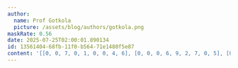 ```yaml
---
author:
  name: Prof Gotkola
  picture: /assets/blog/authors/gotkola.png
maskRate: 0.56
date: 2025-07-25T02:00:01.890134
id: 13561404-68fb-11f0-b564-71e1480f5e87
content: '[[0, 0, 7, 0, 1, 0, 0, 4, 6], [0, 0, 0, 6, 9, 2, 7, 0, 5], [0, 0, 3, 0, 0, 4, 0, 0, 9], [4, 8, 0, 7, 3, 0, 5, 9, 0], [0, 9, 0, 8, 0, 0, 6, 1, 3], [6, 0, 5, 1, 0, 0, 0, 0, 0], [0, 0, 9, 0, 6, 3, 4, 5, 0], [0, 1, 0, 0, 0, 0, 0, 2, 8], [0, 2, 0, 9, 0, 0, 0, 0, 0]]'
---
```

